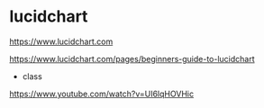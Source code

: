 # lucidchart

https://www.lucidchart.com

https://www.lucidchart.com/pages/beginners-guide-to-lucidchart

- class

https://www.youtube.com/watch?v=UI6lqHOVHic
